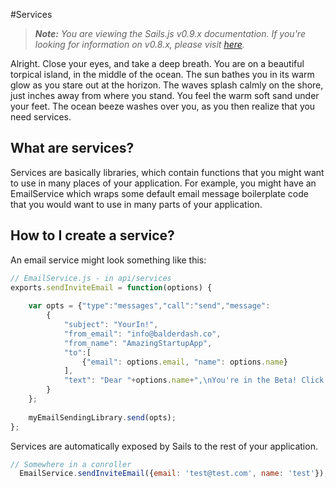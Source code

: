 #Services
> _**Note:** You are viewing the Sails.js v0.9.x documentation.  If you're looking for information on v0.8.x, please visit [here](http://08x.sailsjs.org)._

Alright. Close your eyes, and take a deep breath. You are on a beautiful torpical island, in the middle of the ocean.
The sun bathes you in its warm glow as you stare out at the horizon. The waves splash calmly on the shore, just inches
away from where you stand. You feel the warm soft sand under your feet. The ocean beeze washes over you, as you then realize that you need services.

## What are services?

Services are basically libraries, which contain functions that you might want to use in many places of your application. 
For example, you might have an EmailService which wraps some default email message boilerplate code that you would want to use in many parts of your application. 

## How to I create a service?
An email service might look something like this:

```javascript
// EmailService.js - in api/services
exports.sendInviteEmail = function(options) {
    
    var opts = {"type":"messages","call":"send","message":
        {
            "subject": "YourIn!",
            "from_email": "info@balderdash.co",
            "from_name": "AmazingStartupApp",
            "to":[
                {"email": options.email, "name": options.name}
            ],
            "text": "Dear "+options.name+",\nYou're in the Beta! Click <insert link> to verify your account"
        }
    };
    
    myEmailSendingLibrary.send(opts);
};
```
Services are automatically exposed by Sails to the rest of your application.
```javascript
// Somewhere in a conroller
  EmailService.sendInviteEmail({email: 'test@test.com', name: 'test'});
```
